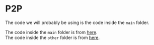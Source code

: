 # P2P  
The code we will probably be using is the code inside the `main` folder.  

The code inside the `main` folder is from [here](https://www.youtube.com/watch?v=Rvfs6Xx3Kww).  
The code inside the `other` folder is from [here](https://www.youtube.com/watch?v=IbzGL_tjmv4).  
